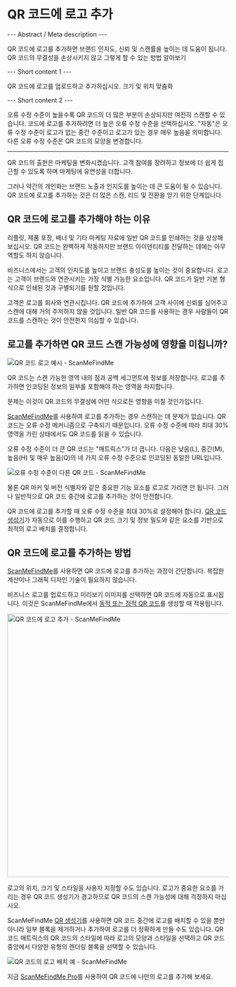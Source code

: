 <h1>QR 코드에 로고 추가</h1>

--- Abstract / Meta description ---

QR 코드에 로고를 추가하면 브랜드 인지도, 신뢰 및 스캔률을 높이는 데 도움이 됩니다. QR 코드의 무결성을 손상시키지 않고 그렇게 할 수 있는 방법 알아보기

--- Short content 1 ---

QR 코드에 로고를 업로드하고 추가하십시오. 크기 및 위치 맞춤화

--- Short content 2 ---

오류 수정 수준이 높을수록 QR 코드의 더 많은 부분이 손상되지만 여전히 스캔할 수 있습니다. 코드에 로고를 추가하려면 더 높은 오류 수정 수준을 선택하십시오. "자동"은 오류 수정 수준이 로고가 없는 중간 수준이고 로고가 있는 경우 매우 높음을 의미합니다. 다른 오류 수정 수준은 QR 코드의 모양을 변경합니다.

----------

<p>QR 코드의 출현은 마케팅을 변화시켰습니다. 고객 참여를 장려하고 정보에 더 쉽게 접근할 수 있도록 하며 마케팅에 유연성을 더합니다. </p>

<p>그러나 약간의 개인화는 브랜드 노출과 인지도를 높이는 데 큰 도움이 될 수 있습니다. QR 코드에 로고를 추가하는 것은 더 많은 스캔, 리드 및 전환을 얻기 위한 단계입니다. </p>

<h2> QR 코드에 로고를 추가해야 하는 이유</h2>

<p>리플릿, 제품 포장, 배너 및 기타 마케팅 자료에 일반 QR 코드를 인쇄하는 것을 상상해 보십시오. QR 코드는 완벽하게 작동하지만 브랜드 아이덴티티를 전달하는 데에는 아무 역할도 하지 않습니다.</p>

<p>비즈니스에서는 고객의 인지도를 높이고 브랜드 충성도를 높이는 것이 중요합니다. 로고는 고객이 브랜드와 연관시키는 가장 식별 가능한 요소입니다. QR 코드가 일반 기본 형식으로 인쇄된 것과 구별되기를 원할 것입니다.</p>

<p>고객은 로고를 회사와 연관시킵니다. QR 코드에 추가하여 고객 사이에 신뢰를 심어주고 스캔에 대해 거의 주저하지 않을 것입니다. 일반 QR 코드를 사용하는 경우 사람들이 QR 코드를 스캔하는 것이 안전한지 의심할 수 있습니다.</p>

<h2>로고를 추가하면 QR 코드 스캔 가능성에 영향을 미칩니까?</h2>

<p class="이미지홀더">
    <img src="https://media.scanmefindme.com/blog/about_logos/files/img 1 - logo.png가 있는 qr 코드"
        alt="QR 코드 로고 예시 - ScanMeFindMe">
</p>

<p>QR 코드는 스캔 가능한 영역 내의 점과 공백 세그먼트에 정보를 저장합니다. 로고를 추가하면 인코딩된 정보의 일부를 포함해야 하는 영역을 차지합니다.</p>

<p>문제는 이것이 QR 코드의 무결성에 어떤 식으로든 영향을 미칠 것인가입니다.</p>

<p><a href="#static:url" title="QR 코드 생성기 ScanMeFindMe">ScanMeFindMe</a>를 사용하여 로고를 추가하는 경우 스캔하는 데 문제가 없습니다. QR 코드는 오류 수정 메커니즘으로 구축되기 때문입니다. 오류 수정 수준에 따라 최대 30% 영역을 가린 상태에서도 QR 코드를 읽을 수 있습니다.</p>

<p>오류 수정 수준이 더 큰 QR 코드는 "매트릭스"가 더 큽니다. 다음은 낮음(L), 중간(M), 높음(H) 및 매우 높음(Q)의 네 가지 오류 수정 수준으로 인코딩된 동일한 URL입니다.</p>

<p class="이미지홀더">
    <img src="https://media.scanmefindme.com/blog/about_logos/files/img 2 - diff 매트릭스.png"
        alt="오류 수정 수준이 다른 QR 코드 - ScanMeFindMe">
</p>

<p>물론 QR 마커 및 버전 식별자와 같은 중요한 기능 요소를 로고로 가리면 안 됩니다. 그러나 일반적으로 QR 코드 중간에 로고를 추가하는 것이 안전합니다.</p>

<p>QR 코드에 로고를 추가할 때 오류 수정 수준을 최대 30%로 설정해야 합니다. <a href="#static:url">QR 코드 생성기</a>가 자동으로 이를 수행하고 QR 코드 크기 및 정보 밀도와 같은 요소를 기반으로 최적의 로고 배치를 결정합니다.</p>

<h2> QR 코드에 로고를 추가하는 방법</h2>

<p><a href="#static:url" title="Add logos to QR code">ScanMeFindMe</a>를 사용하면 QR 코드에 로고를 추가하는 과정이 간단합니다. 복잡한 계산이나 그래픽 디자인 기술이 필요하지 않습니다.</p>

<p>비즈니스 로고를 업로드하고 미리보기 이미지를 선택하면 QR 코드에 자동으로 표시됩니다. 이것은 ScanMeFindMe에서 <a href="#about:product">동적 또는 정적 QR 코드</a>를 생성할 때 적용됩니다.</p>

<p class="이미지홀더">
    <img src="https://media.scanmefindme.com/blog/about_logos/files/img 3 - logo.png 추가" width="600"
        alt="QR 코드에 로고 추가 - ScanMeFindMe">
</p>

<p>로고의 위치, 크기 및 스타일을 사용자 지정할 수도 있습니다. 로고가 중요한 요소를 가리는 경우 QR 코드 생성기가 경고하므로 QR 코드의 스캔 가능성에 대해 걱정하지 마십시오.</p>

<p>ScanMeFindMe <a href="#static:url">QR 생성기</a>를 사용하면 QR 코드 중간에 로고를 배치할 수 있을 뿐만 아니라 일부 블록을 제거하거나 추가하여 로고를 더 정확하게 만들 수도 있습니다. QR 코드 매트릭스의 QR 코드의 스타일에 따라 로고의 모양과 스타일을 선택하고 QR 코드 중앙에서 다양한 유형의 렌더링 블록을 선택할 수 있습니다.</p>

<p class="이미지홀더">
    <img src="https://media.scanmefindme.com/blog/about_logos/files/img 4 - qr.png의 중심"
        alt="QR 코드의 로고 배치 예 - ScanMeFindMe">
</p>

<p>지금 <a href="#pro">ScanMeFindMe Pro</a>를 사용하여 QR 코드에 나만의 로고를 추가해 보세요.</p>
